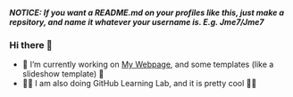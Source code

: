 ##### NOTICE: If you want a README.md on your profiles like this, just make a repsitory, and name it whatever your username is. E.g. Jme7/Jme7
### Hi there 👋
- :hammer: I’m currently working on [My Webpage](https://Jme7.github.io), and some templates (like a slideshow template) :hammer:
- :book::robot: I am also doing GitHub Learning Lab, and it is pretty cool :robot::book:
